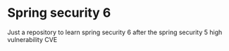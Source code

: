 
# Spring security 6

Just a repository to learn spring security 6 after the spring security 5 high vulnerability CVE